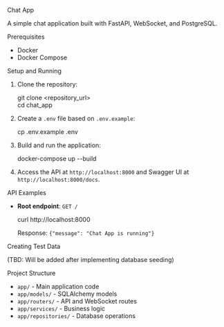 Chat App

A simple chat application built with FastAPI, WebSocket, and PostgreSQL.

Prerequisites

- Docker
- Docker Compose

Setup and Running

1. Clone the repository:

   git clone &lt;repository_url&gt;\
   cd chat_app
2. Create a `.env` file based on `.env.example`:

   cp .env.example .env
3. Build and run the application:

   docker-compose up --build
4. Access the API at `http://localhost:8000` and Swagger UI at `http://localhost:8000/docs`.

API Examples

- **Root endpoint**: `GET /`

  curl http://localhost:8000

  Response: `{"message": "Chat App is running"}`

Creating Test Data

(TBD: Will be added after implementing database seeding)

Project Structure

- `app/` - Main application code
- `app/models/` - SQLAlchemy models
- `app/routers/` - API and WebSocket routes
- `app/services/` - Business logic
- `app/repositories/` - Database operations